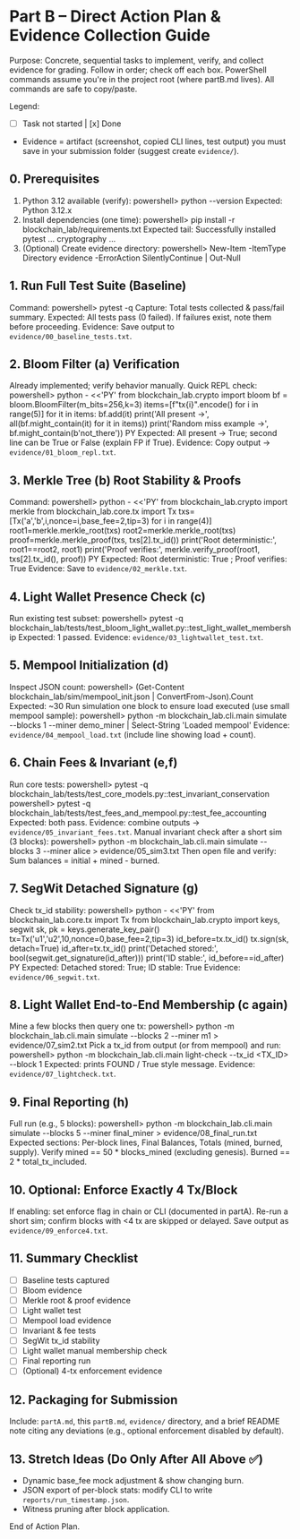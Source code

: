 # Part B – Direct Action Plan & Evidence Collection Guide

Purpose: Concrete, sequential tasks to implement, verify, and collect evidence for grading. Follow in order; check off each box. PowerShell commands assume you're in the project root (where partB.md lives). All commands are safe to copy/paste.

Legend:
- [ ] Task not started  |  [x] Done
- Evidence = artifact (screenshot, copied CLI lines, test output) you must save in your submission folder (suggest create `evidence/`).

## 0. Prerequisites
1. Python 3.12 available (verify):
   powershell> python --version
   Expected: Python 3.12.x
2. Install dependencies (one time):
   powershell> pip install -r blockchain_lab/requirements.txt
   Expected tail: Successfully installed pytest ... cryptography ...
3. (Optional) Create evidence directory:
   powershell> New-Item -ItemType Directory evidence -ErrorAction SilentlyContinue | Out-Null

## 1. Run Full Test Suite (Baseline)
Command:
  powershell> pytest -q
Capture: Total tests collected & pass/fail summary.
Expected: All tests pass (0 failed). If failures exist, note them before proceeding.
Evidence: Save output to `evidence/00_baseline_tests.txt`.

## 2. Bloom Filter (a) Verification
Already implemented; verify behavior manually.
Quick REPL check:
  powershell> python - <<'PY'
from blockchain_lab.crypto import bloom
bf = bloom.BloomFilter(m_bits=256,k=3)
items=[f"tx{i}".encode() for i in range(5)]
for it in items: bf.add(it)
print('All present ->', all(bf.might_contain(it) for it in items))
print('Random miss example ->', bf.might_contain(b'not_there'))
PY
Expected: All present -> True; second line can be True or False (explain FP if True).
Evidence: Copy output -> `evidence/01_bloom_repl.txt`.

## 3. Merkle Tree (b) Root Stability & Proofs
Command:
  powershell> python - <<'PY'
from blockchain_lab.crypto import merkle
from blockchain_lab.core.tx import Tx
txs=[Tx('a','b',i,nonce=i,base_fee=2,tip=3) for i in range(4)]
root1=merkle.merkle_root(txs)
root2=merkle.merkle_root(txs)
proof=merkle.merkle_proof(txs, txs[2].tx_id())
print('Root deterministic:', root1==root2, root1)
print('Proof verifies:', merkle.verify_proof(root1, txs[2].tx_id(), proof))
PY
Expected: Root deterministic: True <hash>; Proof verifies: True
Evidence: Save to `evidence/02_merkle.txt`.

## 4. Light Wallet Presence Check (c)
Run existing test subset:
  powershell> pytest -q blockchain_lab/tests/test_bloom_light_wallet.py::test_light_wallet_membership
Expected: 1 passed.
Evidence: `evidence/03_lightwallet_test.txt`.

## 5. Mempool Initialization (d)
Inspect JSON count:
  powershell> (Get-Content blockchain_lab/sim/mempool_init.json | ConvertFrom-Json).Count
Expected: ~30
Run simulation one block to ensure load executed (use small mempool sample):
  powershell> python -m blockchain_lab.cli.main simulate --blocks 1 --miner demo_miner | Select-String 'Loaded mempool'
Evidence: `evidence/04_mempool_load.txt` (include line showing load + count).

## 6. Chain Fees & Invariant (e,f)
Run core tests:
  powershell> pytest -q blockchain_lab/tests/test_core_models.py::test_invariant_conservation
  powershell> pytest -q blockchain_lab/tests/test_fees_and_mempool.py::test_fee_accounting
Expected: both pass.
Evidence: combine outputs -> `evidence/05_invariant_fees.txt`.
Manual invariant check after a short sim (3 blocks):
  powershell> python -m blockchain_lab.cli.main simulate --blocks 3 --miner alice > evidence/05_sim3.txt
Then open file and verify: Sum balances = initial + mined - burned.

## 7. SegWit Detached Signature (g)
Check tx_id stability:
  powershell> python - <<'PY'
from blockchain_lab.core.tx import Tx
from blockchain_lab.crypto import keys, segwit
sk, pk = keys.generate_key_pair()
tx=Tx('u1','u2',10,nonce=0,base_fee=2,tip=3)
id_before=tx.tx_id()
tx.sign(sk, detach=True)
id_after=tx.tx_id()
print('Detached stored:', bool(segwit.get_signature(id_after)))
print('ID stable:', id_before==id_after)
PY
Expected: Detached stored: True; ID stable: True
Evidence: `evidence/06_segwit.txt`.

## 8. Light Wallet End-to-End Membership (c again)
Mine a few blocks then query one tx:
  powershell> python -m blockchain_lab.cli.main simulate --blocks 2 --miner m1 > evidence/07_sim2.txt
Pick a tx_id from output (or from mempool) and run:
  powershell> python -m blockchain_lab.cli.main light-check --tx_id <TX_ID> --block 1
Expected: prints FOUND / True style message.
Evidence: `evidence/07_lightcheck.txt`.

## 9. Final Reporting (h)
Full run (e.g., 5 blocks):
  powershell> python -m blockchain_lab.cli.main simulate --blocks 5 --miner final_miner > evidence/08_final_run.txt
Expected sections: Per-block lines, Final Balances, Totals (mined, burned, supply).
Verify mined == 50 * blocks_mined (excluding genesis). Burned == 2 * total_tx_included.

## 10. Optional: Enforce Exactly 4 Tx/Block
If enabling: set enforce flag in chain or CLI (documented in partA). Re-run a short sim; confirm blocks with <4 tx are skipped or delayed. Save output as `evidence/09_enforce4.txt`.

## 11. Summary Checklist
- [ ] Baseline tests captured
- [ ] Bloom evidence
- [ ] Merkle root & proof evidence
- [ ] Light wallet test
- [ ] Mempool load evidence
- [ ] Invariant & fee tests
- [ ] SegWit tx_id stability
- [ ] Light wallet manual membership check
- [ ] Final reporting run
- [ ] (Optional) 4-tx enforcement evidence

## 12. Packaging for Submission
Include: `partA.md`, this `partB.md`, `evidence/` directory, and a brief README note citing any deviations (e.g., optional enforcement disabled by default).

## 13. Stretch Ideas (Do Only After All Above ✅)
- Dynamic base_fee mock adjustment & show changing burn.
- JSON export of per-block stats: modify CLI to write `reports/run_timestamp.json`.
- Witness pruning after block application.

End of Action Plan.
